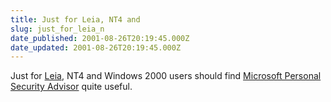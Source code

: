 ```yaml
---
title: Just for Leia, NT4 and
slug: just_for_leia_n
date_published: 2001-08-26T20:19:45.000Z
date_updated: 2001-08-26T20:19:45.000Z
---
```


Just for [Leia](http://www.alargehead.com/randomthoughts/), NT4 and Windows 2000 users should find [Microsoft Personal Security Advisor](http://www.microsoft.com/technet/mpsa/start.asp) quite useful.
